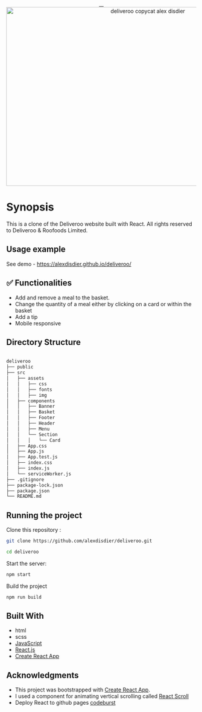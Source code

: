 <p align="center" >
   <a href="https://alexdisdier.github.io/deliveroo/">
    <img alt="deliveroo copycat alex disdier" src="https://res.cloudinary.com/dvrkxmxkw/image/upload/v1552165845/github-screenshot-gif/deliveroo.gif" width="735" height="473" />
 </a>

# Synopsis

This is a clone of the Deliveroo website built with React. All rights reserved to Deliveroo & Roofoods Limited.

## Usage example

See demo - https://alexdisdier.github.io/deliveroo/

## ✅ Functionalities

- Add and remove a meal to the basket.
- Change the quantity of a meal either by clicking on a card or within the basket
- Add a tip
- Mobile responsive

## Directory Structure

```bash

deliveroo
├── public
├── src
│   ├── assets
│   │   ├── css
│   │   ├── fonts
│   │   ├── img
│   ├── components
│   │   ├── Banner
│   │   ├── Basket
│   │   ├── Footer
│   │   ├── Header
│   │   ├── Menu
│   │   └── Section
│   │   │   └── Card
│   ├── App.css
│   ├── App.js
│   ├── App.test.js
│   ├── index.css
│   ├── index.js
│   └── serviceWorker.js
├── .gitignore
├── package-lock.json
├── package.json
└── README.md

```

## Running the project

Clone this repository :

```bash
git clone https://github.com/alexdisdier/deliveroo.git

cd deliveroo
```

Start the server:

```bash
npm start
```

Build the project

```bash
npm run build
```

## Built With

- html
- scss
- [JavaScript](https://developer.mozilla.org/bm/docs/Web/JavaScript)
- [React.js](https://reactjs.org/docs/hello-world.html)
- [Create React App](https://facebook.github.io/create-react-app/docs/getting-started)

## Acknowledgments

- This project was bootstrapped with [Create React App](https://github.com/facebook/create-react-app).
- I used a component for animating vertical scrolling called [React Scroll](https://www.npmjs.com/package/react-scroll)
- Deploy React to github pages [codeburst](https://codeburst.io/deploy-react-to-github-pages-to-create-an-amazing-website-42d8b09cd4d)
